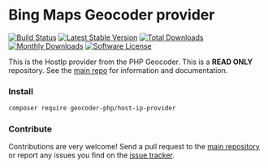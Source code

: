 # Bing Maps Geocoder provider
[![Build Status](https://travis-ci.org/geocoder-php/host-ip-provider.svg?branch=master)](http://travis-ci.org/geocoder-php/host-ip-provider)
[![Latest Stable Version](https://poser.pugx.org/geocoder-php/host-ip-provider/v/stable)](https://packagist.org/packages/geocoder-php/host-ip-provider)
[![Total Downloads](https://poser.pugx.org/geocoder-php/host-ip-provider/downloads)](https://packagist.org/packages/geocoder-php/host-ip-provider)
[![Monthly Downloads](https://poser.pugx.org/geocoder-php/host-ip-provider/d/monthly.png)](https://packagist.org/packages/geocoder-php/host-ip-provider)
[![Software License](https://img.shields.io/badge/license-MIT-brightgreen.svg?style=flat-square)](LICENSE)

This is the HostIp provider from the PHP Geocoder. This is a **READ ONLY** repository. See the
[main repo](https://github.com/geocoder-php/Geocoder) for information and documentation. 

### Install

```bash
composer require geocoder-php/host-ip-provider
```

### Contribute

Contributions are very welcome! Send a pull request to the [main repository](https://github.com/geocoder-php/Geocoder) or 
report any issues you find on the [issue tracker](https://github.com/geocoder-php/Geocoder/issues).
